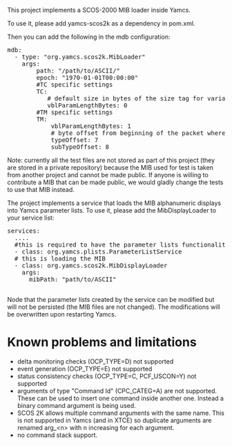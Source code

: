 This project implements a SCOS-2000 MIB loader inside Yamcs.

To use it, please add yamcs-scos2k as a dependency in pom.xml.

Then you can add the following in the mdb configuration:

<pre>
mdb:
  - type: "org.yamcs.scos2k.MibLoader"
    args: 
        path: "/path/to/ASCII/"        
        epoch: "1970-01-01T00:00:00"
        #TC specific settings
        TC:   
           # default size in bytes of the size tag for variable length strings and bytestrings
           vblParamLengthBytes: 0
        #TM specific settings
        TM:  
            vblParamLengthBytes: 1
            # byte offset from beginning of the packet where the type and subType are read from     
            typeOffset: 7
            subTypeOffset: 8
</pre>

Note: currently all the test files are not stored as part of this project (they are stored in a private repository) because the MIB used for test is taken from another project and cannot be made public. If anyone is willing to contribute a MIB that can be made public, we would gladly change the tests to use that MIB instead.

The project implements a service that loads the MIB alphanumeric displays into Yamcs parameter lists. To use it, please add the MibDisplayLoader to your service list:

<pre>
services:
  ....
  #this is required to have the parameter lists functionality
  - class: org.yamcs.plists.ParameterListService
  # this is loading the MIB 
  - class: org.yamcs.scos2k.MibDisplayLoader
    args:
      mibPath: "path/to/ASCII"

</pre>
Node that the parameter lists created by the service can be modified but will not be persisted (the MIB files are not changed). The modifications will be overwritten upon restarting Yamcs.

# Known problems and limitations
* delta monitoring checks (OCP_TYPE=D) not supported
* event generation (OCP_TYPE=E) not supported
* status consistency checks (OCP_TYPE=C, PCF_USCON=Y) not supported
* arguments of type "Command Id" (CPC_CATEG=A) are not supported. These can be used to insert one command inside another one. Instead a binary command argument is being used.
* SCOS 2K allows multiple command arguments with the same name. This is not supported in Yamcs (and in XTCE) so duplicate arguments are renamed arg_&lt;n&gt;  with n increasing for each argument. 
* no command stack support.
 
